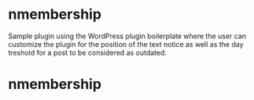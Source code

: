 # nmembership

Sample plugin using the WordPress plugin boilerplate where the user can customize the plugin for the position of the text notice as well as the day treshold for a post to be considered as outdated.

# nmembership

